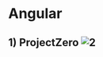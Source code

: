 # Angular
## 1) ProjectZero ![2](https://user-images.githubusercontent.com/91018965/188223065-08ec1d51-ff0a-447c-98ff-f0f87b68a805.PNG)
